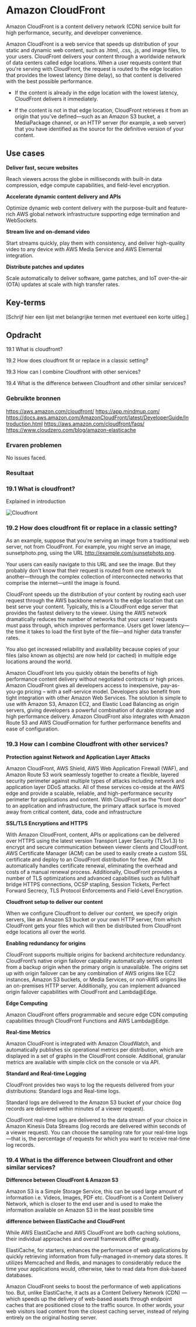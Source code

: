 # Amazon CloudFront
Amazon CloudFront is a content delivery network (CDN) service built for high performance, security, and developer convenience.

Amazon CloudFront is a web service that speeds up distribution of your static and dynamic web content, such as .html, .css, .js, and image files, to your users. CloudFront delivers your content through a worldwide network of data centers called edge locations. When a user requests content that you're serving with CloudFront, the request is routed to the edge location that provides the lowest latency (time delay), so that content is delivered with the best possible performance.

  * If the content is already in the edge location with the lowest latency, CloudFront delivers it immediately.

  * If the content is not in that edge location, CloudFront retrieves it from an origin that you've defined—such as an Amazon S3 bucket, a MediaPackage channel, or an HTTP server (for example, a web server) that you have identified as the source for the definitive version of your content.

## Use cases
**Deliver fast, secure websites**

Reach viewers across the globe in milliseconds with built-in data compression, edge compute capabilities, and field-level encryption.

**Accelerate dynamic content delivery and APIs**

Optimize dynamic web content delivery with the purpose-built and feature-rich AWS global network infrastructure supporting edge termination and WebSockets.

**Stream live and on-demand video**

Start streams quickly, play them with consistency, and deliver high-quality video to any device with AWS Media Service and AWS Elemental integration.
 
**Distribute patches and updates**

Scale automatically to deliver software, game patches, and IoT over-the-air (OTA) updates at scale with high transfer rates.

## Key-terms
[Schrijf hier een lijst met belangrijke termen met eventueel een korte uitleg.]

## Opdracht

19.1 What is cloudfront?

19.2 How does cloudfront fit or replace in a classic setting?

19.3 How can I combine Cloudfront with other services?

19.4 What is the difference between Cloudfront and other similar services?

### Gebruikte bronnen
https://aws.amazon.com/cloudfront/
https://app.mindmup.com/
https://docs.aws.amazon.com/AmazonCloudFront/latest/DeveloperGuide/Introduction.html
https://aws.amazon.com/cloudfront/faqs/
https://www.cloudzero.com/blog/amazon-elasticache




### Ervaren problemen
No issues faced.

### Resultaat

### 19.1 What is cloudfront?
Explained in introduction

![Cloudfront](/00_includes/Cloud/Cloudfront.png)

### 19.2 How does cloudfront fit or replace in a classic setting?

As an example, suppose that you're serving an image from a traditional web server, not from CloudFront. For example, you might serve an image, sunsetphoto.png, using the URL http://example.com/sunsetphoto.png.

Your users can easily navigate to this URL and see the image. But they probably don't know that their request is routed from one network to another—through the complex collection of interconnected networks that comprise the internet—until the image is found.

CloudFront speeds up the distribution of your content by routing each user request through the AWS backbone network to the edge location that can best serve your content. Typically, this is a CloudFront edge server that provides the fastest delivery to the viewer. Using the AWS network dramatically reduces the number of networks that your users' requests must pass through, which improves performance. Users get lower latency—the time it takes to load the first byte of the file—and higher data transfer rates.

You also get increased reliability and availability because copies of your files (also known as objects) are now held (or cached) in multiple edge locations around the world.

Amazon CloudFront lets you quickly obtain the benefits of high performance content delivery without negotiated contracts or high prices. Amazon CloudFront gives all developers access to inexpensive, pay-as-you-go pricing – with a self-service model. Developers also benefit from tight integration with other Amazon Web Services. The solution is simple to use with Amazon S3, Amazon EC2, and Elastic Load Balancing as origin servers, giving developers a powerful combination of durable storage and high performance delivery. Amazon CloudFront also integrates with Amazon Route 53 and AWS CloudFormation for further performance benefits and ease of configuration.

### 19.3 How can I combine Cloudfront with other services?

**Protection against Network and Application Layer Attacks**

Amazon CloudFront, AWS Shield, AWS Web Application Firewall (WAF), and Amazon Route 53 work seamlessly together to create a flexible, layered security perimeter against multiple types of attacks including network and application layer DDoS attacks. All of these services co-reside at the AWS edge and provide a scalable, reliable, and high-performance security perimeter for applications and content. With CloudFront as the “front door” to an application and infrastructure, the primary attack surface is moved away from critical content, data, code and infrastructure

**SSL/TLS Encryptions and HTTPS**

With Amazon CloudFront, content, APIs or applications can be delivered over HTTPS using the latest version Transport Layer Security (TLSv1.3) to encrypt and secure communication between viewer clients and CloudFront. AWS Certificate Manager (ACM) can be used to easily create a custom SSL certificate and deploy to an CloudFront distribution for free. ACM automatically handles certificate renewal, eliminating the overhead and costs of a manual renewal process. Additionally, CloudFront provides a number of TLS optimizations and advanced capabilities such as full/half bridge HTTPS connections, OCSP stapling, Session Tickets, Perfect Forward Secrecy, TLS Protocol Enforcements and Field-Level Encryption.

**Cloudfront setup to deliver our content**

When we configure Cloudfront to deliver our content, we specify origin servers, like an Amazon S3 bucket or your own HTTP server, from which CloudFront gets your files which will then be distributed from CloudFront edge locations all over the world.

**Enabling redundancy for origins**

CloudFront supports multiple origins for backend architecture redundancy. CloudFront’s native origin failover capability automatically serves content from a backup origin when the primary origin is unavailable. The origins set up with origin failover can be any combination of AWS origins like EC2 instances, Amazon S3 buckets, or Media Services, or non-AWS origins like an on-premises HTTP server. Additionally, you can implement advanced origin failover capabilities with CloudFront and Lambda@Edge.

**Edge Computing**

Amazon CloudFront offers programmable and secure edge CDN computing capabilities through CloudFront Functions and AWS Lambda@Edge.

**Real-time Metrics**

Amazon CloudFront is integrated with Amazon CloudWatch, and automatically publishes six operational metrics per distribution, which are displayed in a set of graphs in the CloudFront console. Additional, granular metrics are available with simple click on the console or via API.

**Standard and Real-time Logging**

CloudFront provides two ways to log the requests delivered from your distributions: Standard logs and Real-time logs. 

Standard logs are delivered to the Amazon S3 bucket of your choice (log records are delivered within minutes of a viewer request). 

 CloudFront real-time logs are delivered to the data stream of your choice in Amazon Kinesis Data Streams (log records are delivered within seconds of a viewer request). You can choose the sampling rate for your real-time logs—that is, the percentage of requests for which you want to receive real-time log records. 

 ### 19.4 What is the difference between Cloudfront and other similar services?

 **Difference between CloudFront & Amazon S3**

Amazon S3 is a Simple Storage Service, this can be used large amount of information i.e. Videos, Images, PDF etc. CloudFront is a Content Delivery Network, which is closer to the end user and is used to make the information available on Amazon S3 in the least possible time

**difference between ElastiCache and CloudFront**

While AWS ElastiCache and AWS CloudFront are both caching solutions, their individual approaches and overall framework differ greatly. 

ElastiCache, for starters, enhances the performance of web applications by quickly retrieving information from fully-managed in-memory data stores. It utilizes Memcached and Redis, and manages to considerably reduce the time your applications would, otherwise, take to read data from disk-based databases. 

Amazon CloudFront seeks to boost the performance of web applications too. But, unlike ElastiCache, it acts as a Content Delivery Network (CDN) — which speeds up the delivery of web-based assets through endpoint caches that are positioned close to the traffic source. In other words, your web visitors load content from the closest caching server, instead of relying entirely on the original hosting server. 


